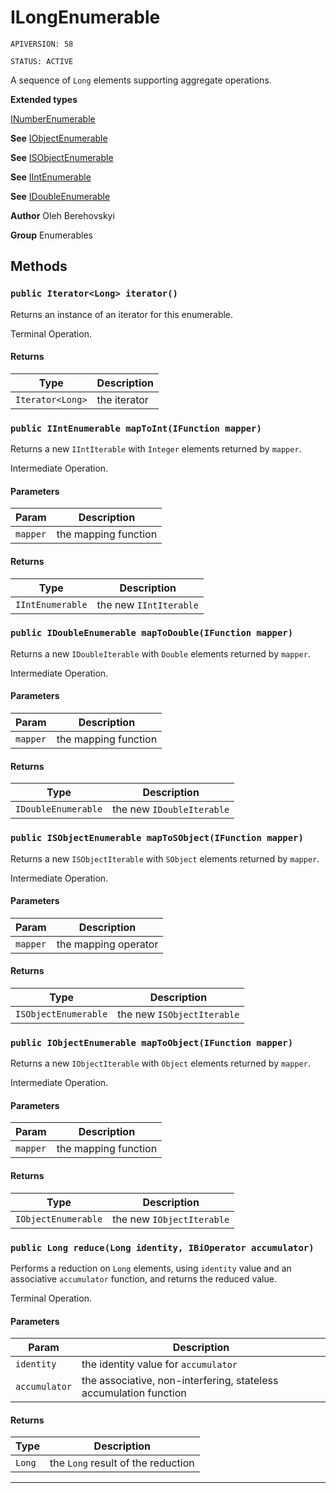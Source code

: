 # ILongEnumerable

`APIVERSION: 58`

`STATUS: ACTIVE`

A sequence of `Long` elements supporting aggregate operations.


**Extended types**

[INumberEnumerable<Long>](INumberEnumerable<Long>)

**See** [IObjectEnumerable](/docs/Enumerables/IObjectEnumerable.md)


**See** [ISObjectEnumerable](/docs/Enumerables/ISObjectEnumerable.md)


**See** [IIntEnumerable](/docs/Enumerables/IIntEnumerable.md)


**See** [IDoubleEnumerable](/docs/Enumerables/IDoubleEnumerable.md)


**Author** Oleh Berehovskyi


**Group** Enumerables

## Methods
### `public Iterator<Long> iterator()`

Returns an instance of an iterator for this enumerable. <p>Terminal Operation.</p>

#### Returns

|Type|Description|
|---|---|
|`Iterator<Long>`|the iterator|

### `public IIntEnumerable mapToInt(IFunction mapper)`

Returns a new `IIntIterable` with `Integer` elements returned by `mapper`. <p>Intermediate Operation.</p>

#### Parameters

|Param|Description|
|---|---|
|`mapper`|the mapping function|

#### Returns

|Type|Description|
|---|---|
|`IIntEnumerable`|the new `IIntIterable`|

### `public IDoubleEnumerable mapToDouble(IFunction mapper)`

Returns a new `IDoubleIterable` with `Double` elements returned by `mapper`. <p>Intermediate Operation.</p>

#### Parameters

|Param|Description|
|---|---|
|`mapper`|the mapping function|

#### Returns

|Type|Description|
|---|---|
|`IDoubleEnumerable`|the new `IDoubleIterable`|

### `public ISObjectEnumerable mapToSObject(IFunction mapper)`

Returns a new `ISObjectIterable` with `SObject` elements returned by `mapper`. <p>Intermediate Operation.</p>

#### Parameters

|Param|Description|
|---|---|
|`mapper`|the mapping operator|

#### Returns

|Type|Description|
|---|---|
|`ISObjectEnumerable`|the new `ISObjectIterable`|

### `public IObjectEnumerable mapToObject(IFunction mapper)`

Returns a new `IObjectIterable` with `Object` elements returned by `mapper`. <p>Intermediate Operation.</p>

#### Parameters

|Param|Description|
|---|---|
|`mapper`|the mapping function|

#### Returns

|Type|Description|
|---|---|
|`IObjectEnumerable`|the new `IObjectIterable`|

### `public Long reduce(Long identity, IBiOperator accumulator)`

Performs a reduction on `Long` elements, using `identity` value and an associative `accumulator` function, and returns the reduced value. <p>Terminal Operation.</p>

#### Parameters

|Param|Description|
|---|---|
|`identity`|the identity value for `accumulator`|
|`accumulator`|the associative, non-interfering, stateless accumulation function|

#### Returns

|Type|Description|
|---|---|
|`Long`|the `Long` result of the reduction|

---
